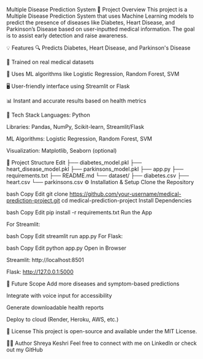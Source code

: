  Multiple Disease Prediction System
📌 Project Overview
This project is a Multiple Disease Prediction System that uses Machine Learning models to predict the presence of diseases like Diabetes, Heart Disease, and Parkinson’s Disease based on user-inputted medical information. The goal is to assist early detection and raise awareness.

💡 Features
🔍 Predicts Diabetes, Heart Disease, and Parkinson's Disease

🧪 Trained on real medical datasets

🧠 Uses ML algorithms like Logistic Regression, Random Forest, SVM

🖥️ User-friendly interface using Streamlit or Flask

📊 Instant and accurate results based on health metrics

🧱 Tech Stack
Languages: Python

Libraries: Pandas, NumPy, Scikit-learn, Streamlit/Flask

ML Algorithms: Logistic Regression, Random Forest, SVM

Visualization: Matplotlib, Seaborn (optional)

📁 Project Structure
Edit
├── diabetes_model.pkl
├── heart_disease_model.pkl
├── parkinsons_model.pkl
├── app.py
├── requirements.txt
├── README.md
└── dataset/
    ├── diabetes.csv
    ├── heart.csv
    └── parkinsons.csv
⚙️ Installation & Setup
Clone the Repository

bash
Copy
Edit
git clone https://github.com/your-username/medical-prediction-project.git
cd medical-prediction-project
Install Dependencies

bash
Copy
Edit
pip install -r requirements.txt
Run the App

For Streamlit:

bash
Copy
Edit
streamlit run app.py
For Flask:

bash
Copy
Edit
python app.py
Open in Browser

Streamlit: http://localhost:8501

Flask: http://127.0.0.1:5000

🚀 Future Scope
Add more diseases and symptom-based predictions

Integrate with voice input for accessibility

Generate downloadable health reports

Deploy to cloud (Render, Heroku, AWS, etc.)

📜 License
This project is open-source and available under the MIT License.

🙋‍♀️ Author
Shreya Keshri
Feel free to connect with me on LinkedIn or check out my GitHub

